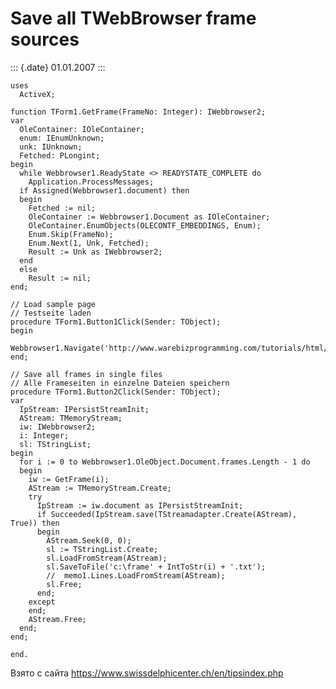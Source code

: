 Save all TWebBrowser frame sources
==================================

::: {.date}
01.01.2007
:::

    uses
      ActiveX;
     
    function TForm1.GetFrame(FrameNo: Integer): IWebbrowser2;
    var
      OleContainer: IOleContainer;
      enum: IEnumUnknown;
      unk: IUnknown;
      Fetched: PLongint;
    begin
      while Webbrowser1.ReadyState <> READYSTATE_COMPLETE do
        Application.ProcessMessages;
      if Assigned(Webbrowser1.document) then
      begin
        Fetched := nil;
        OleContainer := Webbrowser1.Document as IOleContainer;
        OleContainer.EnumObjects(OLECONTF_EMBEDDINGS, Enum);
        Enum.Skip(FrameNo);
        Enum.Next(1, Unk, Fetched);
        Result := Unk as IWebbrowser2;
      end
      else
        Result := nil;
    end;
     
    // Load sample page
    // Testseite laden
    procedure TForm1.Button1Click(Sender: TObject);
    begin
      Webbrowser1.Navigate('http://www.warebizprogramming.com/tutorials/html/framesEx1.htm');
    end;
     
    // Save all frames in single files
    // Alle Frameseiten in einzelne Dateien speichern
    procedure TForm1.Button2Click(Sender: TObject);
    var
      IpStream: IPersistStreamInit;
      AStream: TMemoryStream;
      iw: IWebbrowser2;
      i: Integer;
      sl: TStringList;
    begin
      for i := 0 to Webbrowser1.OleObject.Document.frames.Length - 1 do
      begin
        iw := GetFrame(i);
        AStream := TMemoryStream.Create;
        try
          IpStream := iw.document as IPersistStreamInit;
          if Succeeded(IpStream.save(TStreamadapter.Create(AStream), True)) then
          begin
            AStream.Seek(0, 0);
            sl := TStringList.Create;
            sl.LoadFromStream(AStream);
            sl.SaveToFile('c:\frame' + IntToStr(i) + '.txt');
            //  memo1.Lines.LoadFromStream(AStream);
            sl.Free;
          end;
        except
        end;
        AStream.Free;
      end;
    end;
     
    end.

Взято с сайта <https://www.swissdelphicenter.ch/en/tipsindex.php>
